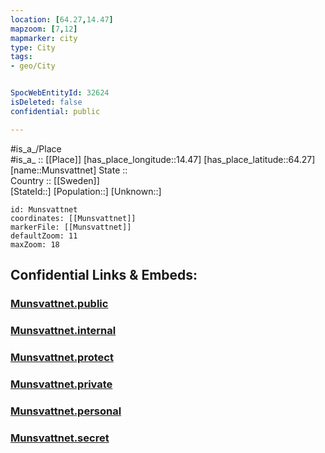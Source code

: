 ```yaml
---
location: [64.27,14.47] 
mapzoom: [7,12] 
mapmarker: city 
type: City
tags:
- geo/City


SpocWebEntityId: 32624
isDeleted: false
confidential: public

---
```

#is_a_/Place  
#is_a_ :: [[Place]] 
[has_place_longitude::14.47] 
[has_place_latitude::64.27] 
[name::Munsvattnet] 
State ::  
Country :: [[Sweden]]  
[StateId::] 
[Population::] 
[Unknown::] 


```leaflet
id: Munsvattnet
coordinates: [[Munsvattnet]] 
markerFile: [[Munsvattnet]] 
defaultZoom: 11 
maxZoom: 18
```


## Confidential Links & Embeds: 

### [Munsvattnet.public](/_public/\Earth\Continent\Europe\Europe~North\Sweden\Provinces~Sweden\Jämtland\CityMunsvattnet.public.md) 

### [Munsvattnet.internal](/_internal/\Earth\Continent\Europe\Europe~North\Sweden\Provinces~Sweden\Jämtland\CityMunsvattnet.internal.md) 

### [Munsvattnet.protect](/_protect/\Earth\Continent\Europe\Europe~North\Sweden\Provinces~Sweden\Jämtland\CityMunsvattnet.protect.md) 

### [Munsvattnet.private](/_private/\Earth\Continent\Europe\Europe~North\Sweden\Provinces~Sweden\Jämtland\CityMunsvattnet.private.md) 

### [Munsvattnet.personal](/_personal/\Earth\Continent\Europe\Europe~North\Sweden\Provinces~Sweden\Jämtland\CityMunsvattnet.personal.md) 

### [Munsvattnet.secret](/_secret/\Earth\Continent\Europe\Europe~North\Sweden\Provinces~Sweden\Jämtland\CityMunsvattnet.secret.md)

